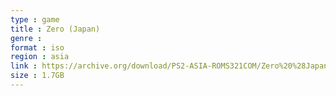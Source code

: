 ```yaml
---
type : game
title : Zero (Japan)
genre : 
format : iso
region : asia
link : https://archive.org/download/PS2-ASIA-ROMS321COM/Zero%20%28Japan%29.7z
size : 1.7GB
---
```

